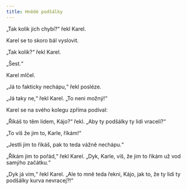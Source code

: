 ```yaml
---
title: Hnědé podšálky
---
```


„Tak kolik jich chybí?“ řekl Karel.

  

Karel se to skoro bál vyslovit.

„Tak kolik?“ řekl Karel.

„Šest.“

Karel mlčel.

„Já to fakticky nechápu,“ řekl posléze.

„Já taky ne,“ řekl Karel. „To neni možný!“

Karel se na svého kolegu zpříma podíval:

„Říkáš to těm lidem, Kájo?“ řekl. „Aby ty podšálky ty lidi vraceli?“

„To víš že jim to, Karle, říkám!“

„Jestli jim to řikáš, pak to teda vážně nechápu.“

„Říkám jim to pořád,“ řekl Karel. „Dyk, Karle, víš, že jim to řikám už vod samýho začátku.“

„Dyk já vim,“ řekl Karel. „Ale to mně teda řekni, Kájo, jak to, že ty lidi ty podšálky kurva nevracej?!“
